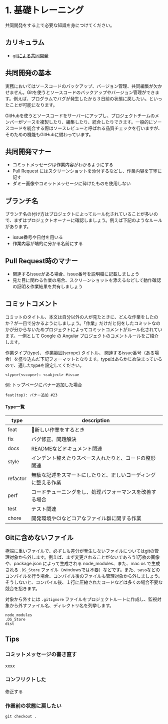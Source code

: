 # 1. 基礎トレーニング

共同開発をする上で必要な知識を身につけてください。

## カリキュラム

- [gitによる共同開発](https://www.youtube.com/watch?v=sY64kVwQ-bw&list=PLw1QAmLkyyagylcEKmXLzSA6XgaxV4ofL&index=2)

## 共同開発の基本

実務においてはソースコードのバックアップ、バージョン管理、共同編集が欠かせません。Gitを使うとソースコードのバックアップやバージョン管理ができます。例えば、プログラムでバグが発生したから３日前の状態に戻したい。といったことが可能になります。

GitHubを使うとソースコードをサーバーにアップし、プロジェクトチームのメンバーがソースを複製したり、編集したり、統合したりできます。一般的にソースコードを統合する際はソースレビューと呼ばれる品質チェックを行いますが、そのための機能もGitHubに備わっています。

## 共同開発マナー

- コミットメッセージは作業内容がわかるようにする
- Pull Request にはスクリーンショットを添付するなどし、作業内容を丁寧に記す
- ダミー画像やコミットメッセージに砕けたものを使用しない

## ブランチ名

ブランチ名の付け方はプロジェクトによってルール化されていることが多いので、まずはプロジェクトオーナーに確認しましょう。例えば下記のようなルールがあります。

- issue番号や日付を用いる
- 作業内容が端的に分かる名前にする

## Pull Request時のマナー

- 関連するissueがある場合、issue番号を説明欄に記載しましょう
- 見た目に関わる作業の場合、スクリーンショットを添えるなどして動作確認の証明＆作業結果を共有しましょう

## コミットコメント

コミットのタイトル、本文は自分以外の人が見たときに、どんな作業をしたのか？が一目で分かるようにしましょう。「作業」だけだと何をしたコミットなのかが分からないためプロジェクトによってコミットコメントがルール化されています。一例として Google の Angular プロジェクトのコメントルールをご紹介します。

作業タイプ(type)、 作業範囲(scrope) タイトル、 関連するissue番号（ある場合）を盛り込んだ下記フォーマットとなります。typeはあらかじめ決まっているので、適したtypeを設定してください。

```
<type>(<scope>): <subject> #issue
```

例: トップページにバナー追加した場合
```
feat(top): バナー追加 #23
```
#### Type一覧

|type|description|
|---|---|
|feat|新しい作業をするとき|
|fix|バグ修正、問題解決|
|docs|READMEなどドキュメント関連|
|style|インデント整えたりスペース入れたりと、コードの整形関連|
|refactor|無駄な記述をスマートにしたりと、正しいコーディングに整える作業|
|perf|コードチューニングをし、処理パフォーマンスを改善する場合|
|test|テスト関連|
|chore|開発環境やCIなどコアなファイル群に関する作業|

## Gitに含めないファイル

極端に重いファイルで、必ずしも差分が発生しないファイルについてはgitの管理対象から外します。例えば、まず変更されることがないであろう1万枚の画像や、package.json によって生成される node_modules、また、mac os で生成される `.DS_Store` ファイル（windowsでは不要）などです。また、sassなどのコンパイルを行う場合、コンパイル後のファイルも管理対象から外しましょう。そうしないと、コンパイル後、１行に圧縮されたコードなどは多くの場合不要な競合を招きます。

対象から外すには `.gitignore` ファイルをプロジェクトルートに作成し、監視対象から外すファイル名、ディレクトリ名を列挙します。

```.gitignore
node_modules
.DS_Store
dist
```

## Tips

### コミットメッセージの書き直す

xxxx

### コンフリクトした

修正する

### 作業前の状態に戻したい

```
git checkout .
```
